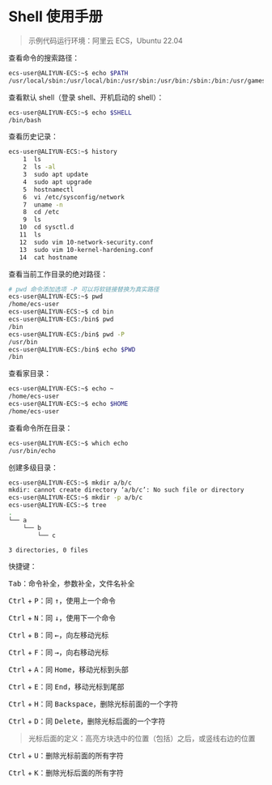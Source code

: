 # Shell 使用手册

> 示例代码运行环境：阿里云 ECS，Ubuntu 22.04

查看命令的搜索路径：

```sh
ecs-user@ALIYUN-ECS:~$ echo $PATH
/usr/local/sbin:/usr/local/bin:/usr/sbin:/usr/bin:/sbin:/bin:/usr/games:/usr/local/games:/snap/bin
```

查看默认 shell（登录 shell、开机启动的 shell）：

```sh
ecs-user@ALIYUN-ECS:~$ echo $SHELL
/bin/bash
```

查看历史记录：

```sh
ecs-user@ALIYUN-ECS:~$ history
    1  ls
    2  ls -al
    3  sudo apt update
    4  sudo apt upgrade
    5  hostnamectl
    6  vi /etc/sysconfig/network
    7  uname -n
    8  cd /etc
    9  ls
   10  cd sysctl.d
   11  ls
   12  sudo vim 10-network-security.conf 
   13  sudo vim 10-kernel-hardening.conf 
   14  cat hostname
```

查看当前工作目录的绝对路径：

```sh
# pwd 命令添加选项 -P 可以将软链接替换为真实路径
ecs-user@ALIYUN-ECS:~$ pwd
/home/ecs-user
ecs-user@ALIYUN-ECS:~$ cd bin
ecs-user@ALIYUN-ECS:/bin$ pwd
/bin
ecs-user@ALIYUN-ECS:/bin$ pwd -P
/usr/bin
ecs-user@ALIYUN-ECS:/bin$ echo $PWD
/bin
```

查看家目录：

```sh
ecs-user@ALIYUN-ECS:~$ echo ~
/home/ecs-user
ecs-user@ALIYUN-ECS:~$ echo $HOME
/home/ecs-user
```

查看命令所在目录：

```sh
ecs-user@ALIYUN-ECS:~$ which echo
/usr/bin/echo
```

创建多级目录：

```sh
ecs-user@ALIYUN-ECS:~$ mkdir a/b/c
mkdir: cannot create directory ‘a/b/c’: No such file or directory
ecs-user@ALIYUN-ECS:~$ mkdir -p a/b/c
ecs-user@ALIYUN-ECS:~$ tree
.
└── a
    └── b
        └── c

3 directories, 0 files
```

快捷键：

<kbd>Tab</kbd>：命令补全，参数补全，文件名补全

<kbd>Ctrl</kbd> + <kbd>P</kbd>：同 <kbd>↑</kbd>，使用上一个命令

<kbd>Ctrl</kbd> + <kbd>N</kbd>：同 <kbd>↓</kbd>，使用下一个命令

<kbd>Ctrl</kbd> + <kbd>B</kbd>：同 <kbd>←</kbd>，向左移动光标

<kbd>Ctrl</kbd> + <kbd>F</kbd>：同 <kbd>→</kbd>，向右移动光标

<kbd>Ctrl</kbd> + <kbd>A</kbd>：同 <kbd>Home</kbd>，移动光标到头部

<kbd>Ctrl</kbd> + <kbd>E</kbd>：同 <kbd>End</kbd>，移动光标到尾部

<kbd>Ctrl</kbd> + <kbd>H</kbd>：同 <kbd>Backspace</kbd>，删除光标前面的一个字符

<kbd>Ctrl</kbd> + <kbd>D</kbd>：同 <kbd>Delete</kbd>，删除光标后面的一个字符

> 光标后面的定义：高亮方块选中的位置（包括）之后，或竖线右边的位置

<kbd>Ctrl</kbd> + <kbd>U</kbd>：删除光标前面的所有字符

<kbd>Ctrl</kbd> + <kbd>K</kbd>：删除光标后面的所有字符
